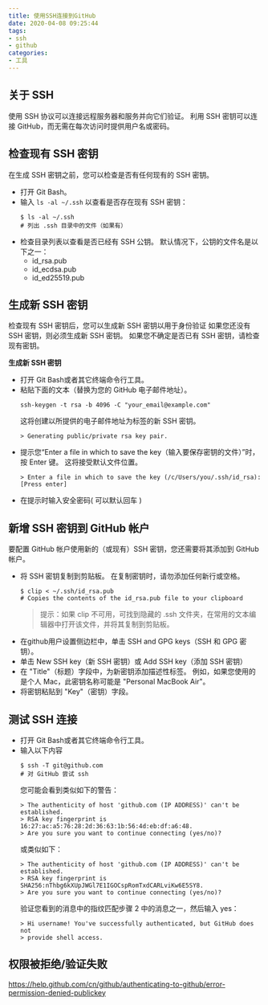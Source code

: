 ```yaml
---
title: 使用SSH连接到GitHub
date: 2020-04-08 09:25:44
tags:
- ssh
- github
categories:
- 工具
---
```


## 关于 SSH
使用 SSH 协议可以连接远程服务器和服务并向它们验证。 利用 SSH 密钥可以连接 GitHub，而无需在每次访问时提供用户名或密码。

## 检查现有 SSH 密钥
在生成 SSH 密钥之前，您可以检查是否有任何现有的 SSH 密钥。

- 打开 Git Bash。
- 输入 `ls -al ~/.ssh` 以查看是否存在现有 SSH 密钥：
  ``` shell
  $ ls -al ~/.ssh
  # 列出 .ssh 目录中的文件（如果有）
  ```
- 检查目录列表以查看是否已经有 SSH 公钥。 默认情况下，公钥的文件名是以下之一：
  - id_rsa.pub
  - id_ecdsa.pub
  - id_ed25519.pub

## 生成新 SSH 密钥
检查现有 SSH 密钥后，您可以生成新 SSH 密钥以用于身份验证
如果您还没有 SSH 密钥，则必须生成新 SSH 密钥。 如果您不确定是否已有 SSH 密钥，请检查现有密钥。

**生成新 SSH 密钥**
- 打开 Git Bash或者其它终端命令行工具。
- 粘贴下面的文本（替换为您的 GitHub 电子邮件地址）。
  ``` shell
  ssh-keygen -t rsa -b 4096 -C "your_email@example.com"
  ```
  这将创建以所提供的电子邮件地址为标签的新 SSH 密钥。
  ``` shell
  > Generating public/private rsa key pair.
  ```
- 提示您“Enter a file in which to save the key（输入要保存密钥的文件）”时，按 Enter 键。 这将接受默认文件位置。
   ``` shell
   > Enter a file in which to save the key (/c/Users/you/.ssh/id_rsa):[Press enter]
   ```
- 在提示时输入安全密码(  可以默认回车 )

## 新增 SSH 密钥到 GitHub 帐户
要配置 GitHub 帐户使用新的（或现有）SSH 密钥，您还需要将其添加到 GitHub 帐户。

- 将 SSH 密钥复制到剪贴板。
  在复制密钥时，请勿添加任何新行或空格。
  ``` shell 
  $ clip < ~/.ssh/id_rsa.pub
  # Copies the contents of the id_rsa.pub file to your clipboard
  ```
  > 提示：如果 clip 不可用，可找到隐藏的 .ssh 文件夹，在常用的文本编辑器中打开该文件，并将其复制到剪贴板。
- 在github用户设置侧边栏中，单击 SSH and GPG keys（SSH 和 GPG 密钥）。
- 单击 New SSH key（新 SSH 密钥）或 Add SSH key（添加 SSH 密钥）
- 在 "Title"（标题）字段中，为新密钥添加描述性标签。 例如，如果您使用的是个人 Mac，此密钥名称可能是 "Personal MacBook Air"。
- 将密钥粘贴到 "Key"（密钥）字段。

## 测试 SSH 连接
- 打开 Git Bash或者其它终端命令行工具。
- 输入以下内容
  ``` shell 
  $ ssh -T git@github.com
  # 对 GitHub 尝试 ssh
  ```
  您可能会看到类似如下的警告：
  ```
  > The authenticity of host 'github.com (IP ADDRESS)' can't be established.
  > RSA key fingerprint is 16:27:ac:a5:76:28:2d:36:63:1b:56:4d:eb:df:a6:48.
  > Are you sure you want to continue connecting (yes/no)?
  ```
  或类似如下：
  ```
  > The authenticity of host 'github.com (IP ADDRESS)' can't be established.
  > RSA key fingerprint is SHA256:nThbg6kXUpJWGl7E1IGOCspRomTxdCARLviKw6E5SY8.
  > Are you sure you want to continue connecting (yes/no)?
  ```
  验证您看到的消息中的指纹匹配步骤 2 中的消息之一，然后输入 yes：
  ```
  > Hi username! You've successfully authenticated, but GitHub does not
  > provide shell access.
  ```

## 权限被拒绝/验证失败
https://help.github.com/cn/github/authenticating-to-github/error-permission-denied-publickey